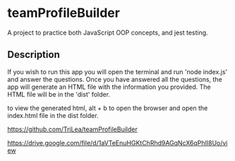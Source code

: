 # teamProfileBuilder
A project to practice both JavaScript OOP concepts, and jest testing.

## Description
If you wish to run this app you will open the terminal and run 'node index.js' and answer the questions.  Once you have answered all the questions, the app will generate an HTML file with the information you provided.  The HTML file will be in the 'dist' folder.

to view the generated html, alt + b to open the browser and open the index.html file in the dist folder.

https://github.com/TriLea/teamProfileBuilder

https://drive.google.com/file/d/1aVTeEnuHGKtChRhd9AGqNcX6qPhlI8Uo/view
